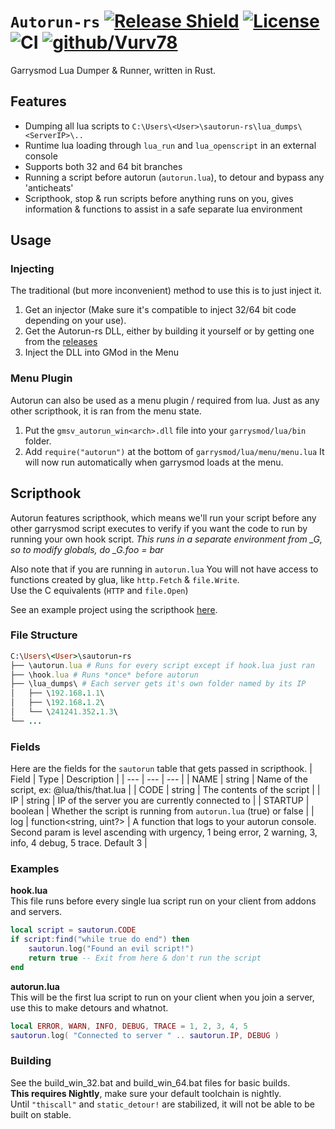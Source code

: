 # ``Autorun-rs`` [![Release Shield](https://img.shields.io/github/v/release/Vurv78/Autorun-rs)](https://github.com/Vurv78/Autorun-rs/releases/latest) [![License](https://img.shields.io/github/license/Vurv78/Autorun-rs?color=red)](https://opensource.org/licenses/Apache-2.0) ![CI](https://github.com/Vurv78/Autorun-rs/workflows/Build/badge.svg) [![github/Vurv78](https://img.shields.io/discord/824727565948157963?label=Discord&logo=discord&logoColor=ffffff&labelColor=7289DA&color=2c2f33)](https://discord.gg/epJFC6cNsw)

Garrysmod Lua Dumper & Runner, written in Rust.  

## Features
* Dumping all lua scripts to ``C:\Users\<User>\sautorun-rs\lua_dumps\<ServerIP>\..``
* Runtime lua loading through ``lua_run`` and ``lua_openscript`` in an external console
* Supports both 32 and 64 bit branches
* Running a script before autorun (``autorun.lua``), to detour and bypass any 'anticheats'
* Scripthook, stop & run scripts before anything runs on you, gives information & functions to assist in a safe separate lua environment

## Usage
### Injecting
The traditional (but more inconvenient) method to use this is to just inject it.
1. Get an injector (Make sure it's compatible to inject 32/64 bit code depending on your use).  
2. Get the Autorun-rs DLL, either by building it yourself or by getting one from the [releases](https://github.com/Vurv78/Autorun-rs/releases)
3. Inject the DLL into GMod in the Menu
### Menu Plugin
Autorun can also be used as a menu plugin / required from lua. Just as any other scripthook, it is ran from the menu state.  
1. Put the ``gmsv_autorun_win<arch>.dll`` file into your ``garrysmod/lua/bin`` folder.
2. Add ``require("autorun")`` at the bottom of ``garrysmod/lua/menu/menu.lua``
It will now run automatically when garrysmod loads at the menu.

## Scripthook
Autorun features scripthook, which means we'll run your script before any other garrysmod script executes to verify if you want the code to run by running your own hook script.
*This runs in a separate environment from _G, so to modify globals, do _G.foo = bar*

Also note that if you are running in ``autorun.lua`` You will not have access to functions created by glua, like ``http.Fetch`` & ``file.Write``.  
Use the C equivalents (``HTTP`` and ``file.Open``)

See an example project using the scripthook [here](https://github.com/Vurv78/Safety).

### File Structure

```ruby
C:\Users\<User>\sautorun-rs
├── \autorun.lua # Runs for every script except if hook.lua just ran
├── \hook.lua # Runs *once* before autorun
├── \lua_dumps\ # Each server gets it's own folder named by its IP
│   ├── \192.168.1.1\
│   ├── \192.168.1.2\
│   └── \241241.352.1.3\
└── ...
```

### Fields
Here are the fields for the ``sautorun`` table that gets passed in scripthook.
| Field    | Type             | Description                                                             |
| ---      | ---              | ---                                                                     |
| NAME     | string           | Name of the script, ex: @lua/this/that.lua                              |
| CODE     | string           | The contents of the script                                              |
| IP       | string           | IP of the server you are currently connected to                         |
| STARTUP  | boolean          | Whether the script is running from ``autorun.lua`` (true) or false      |
| log      | function<string, uint?> | A function that logs to your autorun console. Second param is level ascending with urgency, 1 being error, 2 warning, 3, info, 4 debug, 5 trace. Default 3        |

### Examples
__hook.lua__  
This file runs before every single lua script run on your client from addons and servers.
```lua
local script = sautorun.CODE
if script:find("while true do end") then
	sautorun.log("Found an evil script!")
	return true -- Exit from here & don't run the script
end
```
__autorun.lua__  
This will be the first lua script to run on your client when you join a server, use this to make detours and whatnot.
```lua
local ERROR, WARN, INFO, DEBUG, TRACE = 1, 2, 3, 4, 5
sautorun.log( "Connected to server " .. sautorun.IP, DEBUG )
```

### Building
See the build_win_32.bat and build_win_64.bat files for basic builds.  
**This requires Nightly**, make sure your default toolchain is nightly.  
Until ``"thiscall"`` and ``static_detour!`` are stabilized, it will not be able to be built on stable.  
